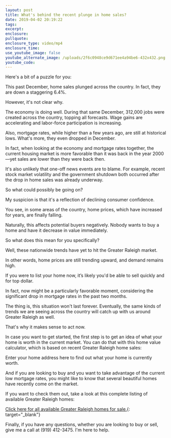 ```yaml
---
layout: post
title: What's behind the recent plunge in home sales?
date: 2019-04-02 20:19:22
tags:
excerpt:
enclosure:
pullquote:
enclosure_type: video/mp4
enclosure_time:
use_youtube_image: false
youtube_alternate_image: /uploads/2f6c0948ce9d671ee4a94be6-432x432.png
youtube_code:
---
```


Here's a bit of a puzzle for you:

This past December, home sales plunged across the country. In fact, they are down a staggering 6.4%.

However, it's not clear why.

The economy is doing well. During that same December, 312,000 jobs were created across the country, topping all forecasts. Wage gains are accelerating and labor-force participation is increasing.

Also, mortgage rates, while higher than a few years ago, are still at historical lows. What's more, they even dropped in December.

In fact, when looking at the economy and mortgage rates together, the current housing market is more favorable than it was back in the year 2000—yet sales are lower than they were back then.

It's also unlikely that one-off news events are to blame. For example, recent stock market volatility and the government shutdown both occurred after the drop in home sales was already underway.

So what could possibly be going on?

My suspicion is that it's a reflection of declining consumer confidence.

You see, in some areas of the country, home prices, which have increased for years, are finally falling.

Naturally, this affects potential buyers negatively. Nobody wants to buy a home and have it decrease in value immediately.

So what does this mean for you specifically?

Well, these nationwide trends have yet to hit the Greater Raleigh market.

In other words, home prices are still trending upward, and demand remains high.

If you were to list your home now, it’s likely you'd be able to sell quickly and for top dollar.

In fact, now might be a particularly favorable moment, considering the significant drop in mortgage rates in the past two months.

The thing is, this situation won't last forever. Eventually, the same kinds of trends we are seeing across the country will catch up with us around Greater Raleigh as well.

That's why it makes sense to act now.

In case you want to get started, the first step is to get an idea of what your home is worth in the current market. You can do that with this home value calculator, which is based on recent Greater Raleigh home sales:

Enter your home address here to find out what your home is currently worth.

And if you are looking to buy and you want to take advantage of the current low mortgage rates, you might like to know that several beautiful homes have recently come on the market.

If you want to check them out, take a look at this complete listing of available Greater Raleigh homes:

[Click here for all available Greater Raleigh homes for sale.](https://www.searchhomesinraleigh.com/){: target="_blank"}

Finally, if you have any questions, whether you are looking to buy or sell, give me a call at (919) 412-3475. I'm here to help.<br>&nbsp;